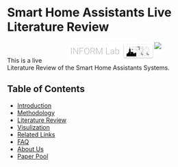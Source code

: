 # Smart Home Assistants Live Literature Review
<img src="https://vtnews.vt.edu/global_assets/images/logo-maroon.svg" width="160" align="right">
<img src="Lab Logo2.png" width="200" align="right">
<br/>
<br/>
This is a live Literature Review of the Smart Home Assistants Systems.

## Table of Contents

- [Introduction](#introduction)
- [Methodology](#methodology)
- [Literature Review](#literature-review)
- [Visulization](#visulization)
- [Related Links](#related-links)
- [FAQ](#faq)
- [About Us](#about-us)
- [Paper Pool](#paper-pool)


